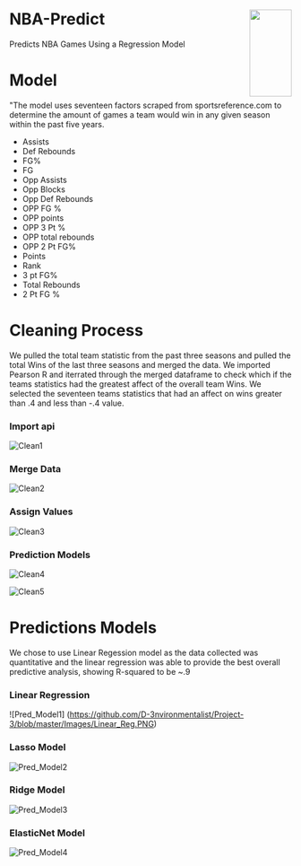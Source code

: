 # NBA-Predict <img align="right" width="75" height="155" src="https://cdn.freebiesupply.com/images/large/2x/nba-logo-transparent.png">


Predicts NBA Games Using a Regression Model 

# Model
"The model uses seventeen factors scraped from sportsreference.com to determine the amount of games a team would win in any given season within the past five years. 

* Assists
* Def Rebounds
* FG%
* FG
* Opp Assists
* Opp Blocks
* Opp Def Rebounds
* OPP FG %
* OPP points
* OPP 3 Pt %
* OPP total rebounds
* OPP 2 Pt FG%
* Points
* Rank
* 3 pt FG%
* Total Rebounds
* 2 Pt FG % 

# **Cleaning Process**

We pulled the total team statistic from the past three seasons and pulled the total Wins of the last three seasons and merged the data. We imported Pearson R and iterrated through the merged dataframe to check which if the teams statistics had the greatest affect of the overall team Wins. We selected the seventeen teams statistics that had an affect on wins greater than .4 and less than -.4 value. 

### Import api
![Clean1](https://github.com/D-3nvironmentalist/Project-3/blob/master/Images/import_sports.PNG)
### Merge Data
![Clean2](https://github.com/D-3nvironmentalist/Project-3/blob/master/Images/Merge_Data.PNG) 
### Assign Values
![Clean3](https://github.com/D-3nvironmentalist/Project-3/blob/master/Images/assignvlaues.PNG) 
### Prediction Models
![Clean4]( https://github.com/D-3nvironmentalist/Project-3/blob/master/Images/Lineregmodel.PNG) 

![Clean5](https://github.com/D-3nvironmentalist/Project-3/blob/master/Images/model_predictions.PNG) 


# **Predictions Models**
We chose to use Linear Regession model as the data collected was quantitative and the linear regression was able to provide the best overall predictive analysis, showing R-squared to be ~.9

### Linear Regression
 ![Pred_Model1] (https://github.com/D-3nvironmentalist/Project-3/blob/master/Images/Linear_Reg.PNG)

### Lasso Model
 ![Pred_Model2](https://github.com/D-3nvironmentalist/Project-3/blob/master/Images/lasso_chart.PNG)  

### Ridge Model
 ![Pred_Model3](https://github.com/D-3nvironmentalist/Project-3/blob/master/Images/Ridge_Model.PNG)  

### ElasticNet Model
 ![Pred_Model4](https://github.com/D-3nvironmentalist/Project-3/blob/master/Images/ElasticModel.PNG) 